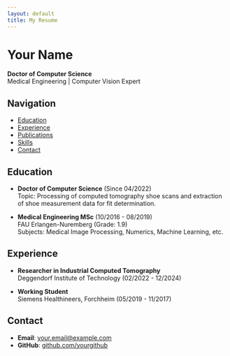```yaml
---
layout: default
title: My Resume
---
```


# Your Name

**Doctor of Computer Science**  
Medical Engineering | Computer Vision Expert

## Navigation
- [Education](#education)
- [Experience](#experience)
- [Publications](#publications)
- [Skills](#skills)
- [Contact](#contact)

## Education
- **Doctor of Computer Science** (Since 04/2022)  
  Topic: Processing of computed tomography shoe scans and extraction of shoe measurement data for fit determination.

- **Medical Engineering MSc** (10/2016 - 08/2019)  
  FAU Erlangen-Nuremberg (Grade: 1.9)  
  Subjects: Medical Image Processing, Numerics, Machine Learning, etc.

## Experience
- **Researcher in Industrial Computed Tomography**  
  Deggendorf Institute of Technology (02/2022 - 12/2024)

- **Working Student**  
  Siemens Healthineers, Forchheim (05/2019 - 11/2017)

## Contact
- **Email**: your.email@example.com  
- **GitHub**: [github.com/yourgithub](https://github.com/yourgithub)
